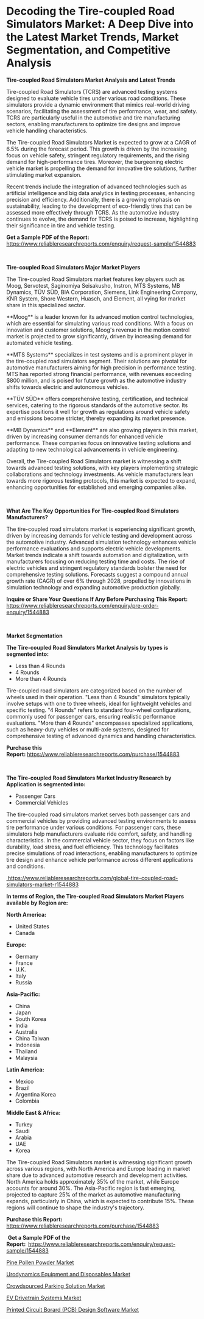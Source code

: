 <p><h1>Decoding the Tire-coupled Road Simulators Market: A Deep Dive into the Latest Market Trends, Market Segmentation, and Competitive Analysis</h1></p><p><strong>Tire-coupled Road Simulators Market Analysis and Latest Trends</strong></p>
<p><p>Tire-coupled Road Simulators (TCRS) are advanced testing systems designed to evaluate vehicle tires under various road conditions. These simulators provide a dynamic environment that mimics real-world driving scenarios, facilitating the assessment of tire performance, wear, and safety. TCRS are particularly useful in the automotive and tire manufacturing sectors, enabling manufacturers to optimize tire designs and improve vehicle handling characteristics.</p><p>The Tire-coupled Road Simulators Market is expected to grow at a CAGR of 6.5% during the forecast period. This growth is driven by the increasing focus on vehicle safety, stringent regulatory requirements, and the rising demand for high-performance tires. Moreover, the burgeoning electric vehicle market is propelling the demand for innovative tire solutions, further stimulating market expansion.</p><p>Recent trends include the integration of advanced technologies such as artificial intelligence and big data analytics in testing processes, enhancing precision and efficiency. Additionally, there is a growing emphasis on sustainability, leading to the development of eco-friendly tires that can be assessed more effectively through TCRS. As the automotive industry continues to evolve, the demand for TCRS is poised to increase, highlighting their significance in tire and vehicle testing.</p></p>
<p><strong>Get a Sample PDF of the Report:&nbsp;</strong> <a href="https://www.reliableresearchreports.com/enquiry/request-sample/1544883?utm_campaign=34&utm_medium=2&utm_source=Github&utm_content=ia&utm_term=03112024&utm_id=tire-coupled-road-simulators">https://www.reliableresearchreports.com/enquiry/request-sample/1544883</a></p>
<p>&nbsp;</p>
<p><strong>Tire-coupled Road Simulators Major Market Players</strong></p>
<p><p>The Tire-coupled Road Simulators market features key players such as Moog, Servotest, Saginomiya Seisakusho, Instron, MTS Systems, MB Dynamics, TÜV SÜD, BIA Corporation, Siemens, Link Engineering Company, KNR System, Shore Western, Huasch, and Element, all vying for market share in this specialized sector.</p><p>**Moog** is a leader known for its advanced motion control technologies, which are essential for simulating various road conditions. With a focus on innovation and customer solutions, Moog's revenue in the motion control market is projected to grow significantly, driven by increasing demand for automated vehicle testing.</p><p>**MTS Systems** specializes in test systems and is a prominent player in the tire-coupled road simulators segment. Their solutions are pivotal for automotive manufacturers aiming for high precision in performance testing. MTS has reported strong financial performance, with revenues exceeding $800 million, and is poised for future growth as the automotive industry shifts towards electric and autonomous vehicles.</p><p>**TÜV SÜD** offers comprehensive testing, certification, and technical services, catering to the rigorous standards of the automotive sector. Its expertise positions it well for growth as regulations around vehicle safety and emissions become stricter, thereby expanding its market presence.</p><p>**MB Dynamics** and **Element** are also growing players in this market, driven by increasing consumer demands for enhanced vehicle performance. These companies focus on innovative testing solutions and adapting to new technological advancements in vehicle engineering.</p><p>Overall, the Tire-coupled Road Simulators market is witnessing a shift towards advanced testing solutions, with key players implementing strategic collaborations and technology investments. As vehicle manufacturers lean towards more rigorous testing protocols, this market is expected to expand, enhancing opportunities for established and emerging companies alike.</p></p>
<p>&nbsp;</p>
<p><strong>What Are The Key Opportunities For Tire-coupled Road Simulators Manufacturers?</strong></p>
<p><p>The tire-coupled road simulators market is experiencing significant growth, driven by increasing demands for vehicle testing and development across the automotive industry. Advanced simulation technology enhances vehicle performance evaluations and supports electric vehicle developments. Market trends indicate a shift towards automation and digitalization, with manufacturers focusing on reducing testing time and costs. The rise of electric vehicles and stringent regulatory standards bolster the need for comprehensive testing solutions. Forecasts suggest a compound annual growth rate (CAGR) of over 6% through 2028, propelled by innovations in simulation technology and expanding automotive production globally.</p></p>
<p><strong>Inquire or Share Your Questions If Any Before Purchasing This Report:</strong> <a href="https://www.reliableresearchreports.com/enquiry/pre-order-enquiry/1544883?utm_campaign=34&utm_medium=2&utm_source=Github&utm_content=ia&utm_term=03112024&utm_id=tire-coupled-road-simulators">https://www.reliableresearchreports.com/enquiry/pre-order-enquiry/1544883</a></p>
<p>&nbsp;</p>
<p><strong>Market Segmentation</strong></p>
<p><strong>The Tire-coupled Road Simulators Market Analysis by types is segmented into:</strong></p>
<p><ul><li>Less than 4 Rounds</li><li>4 Rounds</li><li>More than 4 Rounds</li></ul></p>
<p><p>Tire-coupled road simulators are categorized based on the number of wheels used in their operation. "Less than 4 Rounds" simulators typically involve setups with one to three wheels, ideal for lightweight vehicles and specific testing. "4 Rounds" refers to standard four-wheel configurations, commonly used for passenger cars, ensuring realistic performance evaluations. "More than 4 Rounds" encompasses specialized applications, such as heavy-duty vehicles or multi-axle systems, designed for comprehensive testing of advanced dynamics and handling characteristics.</p></p>
<p><strong>Purchase this Report:&nbsp;</strong><a href="https://www.reliableresearchreports.com/purchase/1544883?utm_campaign=34&utm_medium=2&utm_source=Github&utm_content=ia&utm_term=03112024&utm_id=tire-coupled-road-simulators">https://www.reliableresearchreports.com/purchase/1544883</a></p>
<p>&nbsp;</p>
<p><strong>The Tire-coupled Road Simulators Market Industry Research by Application is segmented into:</strong></p>
<p><ul><li>Passenger Cars</li><li>Commercial Vehicles</li></ul></p>
<p><p>The tire-coupled road simulators market serves both passenger cars and commercial vehicles by providing advanced testing environments to assess tire performance under various conditions. For passenger cars, these simulators help manufacturers evaluate ride comfort, safety, and handling characteristics. In the commercial vehicle sector, they focus on factors like durability, load stress, and fuel efficiency. This technology facilitates precise simulations of road interactions, enabling manufacturers to optimize tire design and enhance vehicle performance across different applications and conditions.</p></p>
<p><a href="https://www.reliableresearchreports.com/global-tire-coupled-road-simulators-market-r1544883?utm_campaign=34&utm_medium=2&utm_source=Github&utm_content=ia&utm_term=03112024&utm_id=tire-coupled-road-simulators">&nbsp;https://www.reliableresearchreports.com/global-tire-coupled-road-simulators-market-r1544883</a></p>
<p><strong>In terms of Region, the Tire-coupled Road Simulators Market Players available by Region are:</strong></p>
<p>
    <p> <strong> North America: </strong>
        <ul>
            <li>United States</li>
            <li>Canada</li>
        </ul>
        </p> 
    <p> <strong> Europe: </strong>
        <ul>
            <li>Germany</li>
            <li>France</li>
            <li>U.K.</li>
            <li>Italy</li>
            <li>Russia</li>
        </ul>
        </p> 
    <p> <strong> Asia-Pacific: </strong>
        <ul>
            <li>China</li>
            <li>Japan</li>
            <li>South Korea</li>
            <li>India</li>
            <li>Australia</li>
            <li>China Taiwan</li>
            <li>Indonesia</li>
            <li>Thailand</li>
            <li>Malaysia</li>
        </ul>
        </p> 
    <p> <strong> Latin America: </strong>
        <ul>
            <li>Mexico</li>
            <li>Brazil</li>
            <li>Argentina Korea</li>
            <li>Colombia</li>
        </ul>
        </p> 
    <p> <strong> Middle East & Africa: </strong>
        <ul>
            <li>Turkey</li>
            <li>Saudi</li>
            <li>Arabia</li>
            <li>UAE</li>
            <li>Korea</li>
        </ul>
    </p>
    </p>
<p><p>The Tire-coupled Road Simulators market is witnessing significant growth across various regions, with North America and Europe leading in market share due to advanced automotive research and development activities. North America holds approximately 35% of the market, while Europe accounts for around 30%. The Asia-Pacific region is fast emerging, projected to capture 25% of the market as automotive manufacturing expands, particularly in China, which is expected to contribute 15%. These regions will continue to shape the industry's trajectory.</p></p>
<p><strong>Purchase this Report: </strong><a href="https://www.reliableresearchreports.com/purchase/1544883?utm_campaign=34&utm_medium=2&utm_source=Github&utm_content=ia&utm_term=03112024&utm_id=tire-coupled-road-simulators">https://www.reliableresearchreports.com/purchase/1544883</a></p>
<p>&nbsp;<strong>Get a Sample PDF of the Report:&nbsp;&nbsp;</strong><a href="https://www.reliableresearchreports.com/enquiry/request-sample/1544883?utm_campaign=34&utm_medium=2&utm_source=Github&utm_content=ia&utm_term=03112024&utm_id=tire-coupled-road-simulators">https://www.reliableresearchreports.com/enquiry/request-sample/1544883</a></p>
<p><strong></strong></p>
<p><p><a href="https://www.linkedin.com/pulse/comprehensive-pine-pollen-powder-market-report-segmentation-t5pse?utm_campaign=34&utm_medium=2&utm_source=Github&utm_content=ia&utm_term=03112024&utm_id=tire-coupled-road-simulators">Pine Pollen Powder Market</a></p><p><a href="https://issuu.com/reportprime-2/docs/urodynamics-equipment-and-disposabl_a66940a826ea70?utm_campaign=34&utm_medium=2&utm_source=Github&utm_content=ia&utm_term=03112024&utm_id=tire-coupled-road-simulators">Urodynamics Equipment and Disposables Market</a></p><p><a href="https://github.com/symvarepaci/Market-Research-Report-List-1/blob/main/crowdsourced-parking-solution-market.md?utm_campaign=34&utm_medium=2&utm_source=Github&utm_content=ia&utm_term=03112024&utm_id=tire-coupled-road-simulators">Crowdsourced Parking Solution Market</a></p><p><a href="https://github.com/yoshih12/Market-Research-Report-List-4/blob/main/ev-drivetrain-systems-market.md?utm_campaign=34&utm_medium=2&utm_source=Github&utm_content=ia&utm_term=03112024&utm_id=tire-coupled-road-simulators">EV Drivetrain Systems Market</a></p><p><a href="https://www.linkedin.com/pulse/disruption-innovation-printed-circuit-borard-pcb-design-d2poe?utm_campaign=34&utm_medium=2&utm_source=Github&utm_content=ia&utm_term=03112024&utm_id=tire-coupled-road-simulators">Printed Circuit Borard (PCB) Design Software Market</a></p></p>